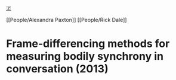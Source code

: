 [🇿](zotero://select/library/items/3RQKU2L7)

[[People/Alexandra Paxton]] [[People/Rick Dale]] 
# Frame-differencing methods for measuring bodily synchrony in conversation (2013)

